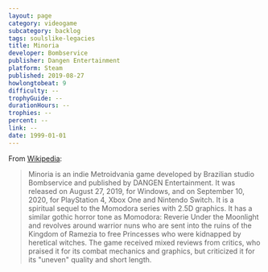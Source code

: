 ```yaml
---
layout: page
category: videogame
subcategory: backlog
tags: soulslike-legacies
title: Minoria
developer: Bombservice
publisher: Dangen Entertainment
platform: Steam
published: 2019-08-27
howlongtobeat: 9
difficulty: --
trophyGuide: --
durationHours: --
trophies: --
percent: --
link: --
date: 1999-01-01
---
```


From [Wikipedia](https://en.wikipedia.org/wiki/Minoria):

> Minoria is an indie Metroidvania game developed by Brazilian studio Bombservice and published by DANGEN Entertainment. It was released on August 27, 2019, for Windows, and on September 10, 2020, for PlayStation 4, Xbox One and Nintendo Switch. It is a spiritual sequel to the Momodora series with 2.5D graphics. It has a similar gothic horror tone as Momodora: Reverie Under the Moonlight and revolves around warrior nuns who are sent into the ruins of the Kingdom of Ramezia to free Princesses who were kidnapped by heretical witches. The game received mixed reviews from critics, who praised it for its combat mechanics and graphics, but criticized it for its "uneven" quality and short length.

